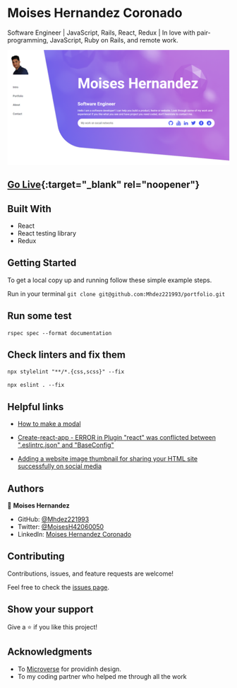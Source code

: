 # Moises Hernandez Coronado

Software Engineer | JavaScript, Rails, React, Redux | In love with pair-programming, JavaScript, Ruby on Rails, and remote work.

![screetshot](./portfolio.PNG)

## [Go Live](https://frabjous-douhua-569791.netlify.app/){:target="_blank" rel="noopener"}

## Built With

- React
- React testing library
- Redux

## Getting Started

To get a local copy up and running follow these simple example steps.

Run in your terminal `git clone git@github.com:Mhdez221993/portfolio.git`

## Run some test

```
rspec spec --format documentation
```

## Check linters and fix them

```
npx stylelint "**/*.{css,scss}" --fix
```

```
npx eslint . --fix
```

## Helpful links

- [How to make a modal](https://www.w3schools.com/howto/tryit.asp?filename=tryhow_css_modal)

- [Create-react-app - ERROR in Plugin "react" was conflicted between ".eslintrc.json" and "BaseConfig"](https://stackoverflow.com/questions/70449712/create-react-app-error-in-plugin-react-was-conflicted-between-eslintrc-jso)
- [Adding a website image thumbnail for sharing your HTML site successfully on social media](https://nickcarmont8.medium.com/how-to-add-a-website-thumbnail-for-sharing-your-html-site-on-social-media-facebook-linkedin-12813f8d2618)

## Authors

👤 **Moises Hernandez**

- GitHub: [@Mhdez221993](https://github.com/Mhdez221993)
- Twitter: [@MoisesH42060050](https://twitter.com/MoisesH42060050)
- LinkedIn: [Moises Hernandez Coronado](https://www.linkedin.com/in/moises-hernandez-9bbb17145/)

## Contributing

Contributions, issues, and feature requests are welcome!

Feel free to check the [issues page](https://github.com/Mhdez221993/portfolio/issues).

## Show your support

Give a ⭐️ if you like this project!

## Acknowledgments

- To [Microverse](https://www.figma.com/file/t3EJUCAEViw3QasuJLPLVT/Microverse-Student-Potfolio-Templates-Main?node-id=23%3A11) for providinh design.
- To my coding partner who helped me through all the work
